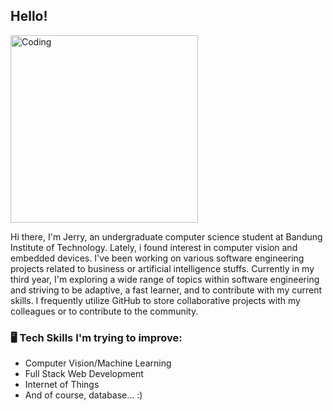 ## Hello!

<img align="center" alt="Coding" width="300" src="https://img.etimg.com/photo/msid-84347069/Busy%20gif.jpg" />

Hi there, I'm Jerry, an undergraduate computer science student at Bandung Institute of Technology. Lately, i found interest in computer vision and embedded devices. I've been working on various software engineering projects related to business or artificial intelligence stuffs. Currently in my third year, I'm exploring a wide range of topics within software engineering and striving to be adaptive, a fast learner, and to contribute with my current skills. I frequently utilize GitHub to store collaborative projects with my colleagues or to contribute to the community.

### 🖥️ Tech Skills I'm trying to improve:
- Computer Vision/Machine Learning
- Full Stack Web Development
- Internet of Things
- And of course, database... :)
